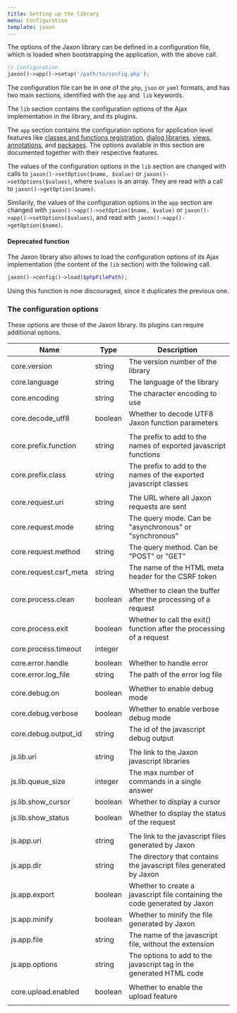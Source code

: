 ```yaml
---
title: Setting up the library
menu: Configuration
template: jaxon
---
```


The options of the Jaxon library can be defined in a configuration file, which is loaded when bootstrapping the application, with the above call.

```php
// Configuration
jaxon()->app()->setup('/path/to/config.php');
```

The configuration file can be in one of the `php`, `json` or `yaml` formats, and has two main sections, identified with the `app` and` lib` keywords.

The `lib` section contains the configuration options of the Ajax implementation in the library, and its plugins.

The `app` section contains the configuration options for application level features like [classes and functions registration](../../registrations/namespaces.html), [dialog libraries](../../features/dialogs.html), [views](../../features/views.html), [annotations](../../features/annotations.html), and [packages](../../features/packages.html).
The options available in this section are documented together with their respective features.

The values of the configuration options in the `lib` section are changed with calls to `jaxon()->setOption($name, $value)` or `jaxon()->setOptions($values)`, where `$values` is an array.
They are read with a call to `jaxon()->getOption($name)`.

Similarily, the values of the configuration options in the `app` section are changed with `jaxon()->app()->setOption($name, $value)` or `jaxon()->app()->setOptions($values)`, and read with `jaxon()->app()->getOption($name)`.

#### Deprecated function

The Jaxon library also allows to load the configuration options of its Ajax implementation (the content of the `lib` section) with the following call.

```php
jaxon()->config()->load($phpFilePath);
```

Using this function is now discouraged, since it duplicates the previous one.

### The configuration options

These options are those of the Jaxon library. Its plugins can require additional options.

| Name | Type | Description |
|-----|------|-------------|
| core.version                  | string  | The version number of the library |
| core.language                 | string  | The language of the library |
| core.encoding                 | string  | The character encoding to use |
| core.decode_utf8              | boolean | Whether to decode UTF8 Jaxon function parameters |
| | | |
| core.prefix.function          | string  | The prefix to add to the names of exported javascript functions |
| core.prefix.class             | string  | The prefix to add to the names of the exported javascript classes |
| | | |
| core.request.uri              | string  | The URL where all Jaxon requests are sent |
| core.request.mode             | string  | The query mode. Can be "asynchronous" or "synchronous" |
| core.request.method           | string  | The query method. Can be "POST" or "GET" |
| core.request.csrf_meta        | string  | The name of the HTML meta header for the CSRF token |
| | | |
| core.process.clean            | boolean | Whether to clean the buffer after the processing of a request |
| core.process.exit             | boolean | Whether to call the exit() function after the processing of a request |
| core.process.timeout          | integer |  |
| | | |
| core.error.handle             | boolean | Whether to handle error |
| core.error.log_file           | string  | The path of the error log file |
| | | |
| core.debug.on                 | boolean | Whether to enable debug mode |
| core.debug.verbose            | boolean | Whether to enable verbose debug mode |
| core.debug.output_id          | string  | The id of the javascript debug output |
| | | |
| js.lib.uri                    | string  | The link to the Jaxon javascript libraries |
| js.lib.queue_size             | integer | The max number of commands in a single answer |
| js.lib.show_cursor            | boolean | Whether to display a cursor |
| js.lib.show_status            | boolean | Whether to display the status of the request |
| | | |
| js.app.uri                    | string  | The link to the javascript files generated by Jaxon |
| js.app.dir                    | string  | The directory that contains the javascript files generated by Jaxon |
| js.app.export                 | boolean | Whether to create a javascript file containing the code generated by Jaxon |
| js.app.minify                 | boolean | Whether to minify the file generated by Jaxon |
| js.app.file                   | string  | The name of the javascript file, without the extension |
| js.app.options                | string  | The options to add to the javascript tag in the generated HTML code |
| | | |
| core.upload.enabled           | boolean | Whether to enable the upload feature |
| | | |
